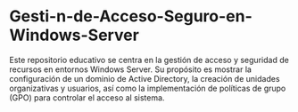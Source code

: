 # Gesti-n-de-Acceso-Seguro-en-Windows-Server
Este repositorio educativo se centra en la gestión de acceso y seguridad de recursos en entornos Windows Server. Su propósito es mostrar la configuración de un dominio de Active Directory, la creación de unidades organizativas y usuarios, así como la implementación de políticas de grupo (GPO) para controlar el acceso al sistema.
